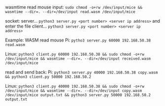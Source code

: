 wasmtime read mouse input:
`sudo chmod -o+rw /dev/input/mice && wasmtime --dir=. --dir=/dev/input read.wasm /dev/input/mice`

socket:
server...
`python3 server.py <port number> <server ip address>`
and enter the file
client...
`python3 server.py <port number> <server ip address>`

Example:
WASM read mouse
Pi: `pytho3 server.py 60000 192.168.50.38 read.wasm`

Linux: `python3 client.py 60000 192.168.50.38 && sudo chmod -o+rw /dev/input/mice && wasmtime --dir=. --dir=/dev/input received.wasm /dev/input/mice`

read and send back:
Pi: `python3 server.py 40000 192.168.50.38 copy.wasm && python3 client.py 50000 192.168.50.2`

Linux: `python3 client.py 40000 192.168.50.38 && sudo chmod -o+rw /dev/input/mice && wasmtime --dir=. --dir=/dev/input copy.wasm /dev/input/mice output.txt && python3 server.py 50000 192.168.50.2 output.txt`
